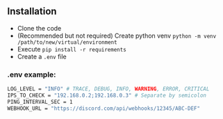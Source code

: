 ## Installation
- Clone the code
- (Recommended but not required) Create python venv `python -m venv /path/to/new/virtual/environment`
- Execute `pip install -r requirements`
- Create a `.env` file

### .env example:
```sh
LOG_LEVEL = "INFO" # TRACE, DEBUG, INFO, WARNING, ERROR, CRITICAL
IPS_TO_CHECK = "192.168.0.2;192.168.0.3" # Separate by semicolon
PING_INTERVAL_SEC = 1
WEBHOOK_URL = "https://discord.com/api/webhooks/12345/ABC-DEF"
```
